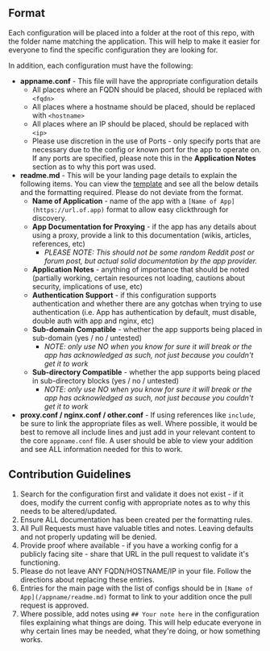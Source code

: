 ## Format
Each configuration will be placed into a folder at the root of this repo, with the folder name matching the application. This will help to make it easier for everyone to find the specific configuration they are looking for.

In addition, each configuration must have the following:
- **appname.conf** - This file will have the appropriate configuration details
  - All places where an FQDN should be placed, should be replaced with `<fqdn>`
  - All places where a hostname should be placed, should be replaced with `<hostname>`
  - All places where an IP should be placed, should be replaced with `<ip>`
  - Please use discretion in the use of Ports - only specify ports that are necessary due to the config or known port for the app to operate on. If any ports are specified, please note this in the **Application Notes** section as to why this port was used.
- **readme.md** - This will be your landing page details to explain the following items. You can view the [template](/-template-/readme.md) and see all the below details and the formatting required. Please do not deviate from the format.
  - **Name of Application** - name of the app with a `[Name of App](https://url.of.app)` format to allow easy clickthrough for discovery.
  - **App Documentation for Proxying** - if the app has any details about using a proxy, provide a link to this documentation (wikis, articles, references, etc)
    - *PLEASE NOTE: This should not be some random Reddit post or forum post, but actual solid documentation by the app provider.*
  - **Application Notes** - anything of importance that should be noted (partially working, certain resources not loading, cautions about security, implications of use, etc)
  - **Authentication Support** - if this configuration supports authentication and whether there are any gotchas when trying to use authentication (i.e. App has authentication by default, must disable, double auth with app and nginx, etc)
  - **Sub-domain Compatible** - whether the app supports being placed in sub-domain (yes / no / untested)
    - *NOTE: only use NO when you know for sure it will break or the app has acknowledged as such, not just because you couldn't get it to work*
  - **Sub-directory Compatible** - whether the app supports being placed in sub-directory blocks (yes / no / untested)
     - *NOTE: only use NO when you know for sure it will break or the app has acknowledged as such, not just because you couldn't get it to work*
- **proxy.conf / nginx.conf / other.conf** - If using references like `include`, be sure to link the appropriate files as well. Where possible, it would be best to remove all include lines and just add in your relevant content to the core `appname.conf` file. A user should be able to view your addition and see ALL information needed for this to work.


## Contribution Guidelines
1. Search for the configuration first and validate it does not exist - if it does, modify the current config with appropriate notes as to why this needs to be altered/updated.
2. Ensure ALL documentation has been created per the formatting rules.
3. All Pull Requests must have valuable titles and notes. Leaving defaults and not properly updating will be denied.
4. Provide proof where available - if you have a working config for a publicly facing site - share that URL in the pull request to validate it's functioning.
5. Please do not leave ANY FQDN/HOSTNAME/IP in your file. Follow the directions about replacing these entries.
6. Entries for the main page with the list of configs should be in `[Name of App](/appname/readme.md)` format to link to your addition once the pull request is approved.
7. Where possible, add notes using `## Your note here` in the configuration files explaining what things are doing. This will help educate everyone in why certain lines may be needed, what they're doing, or how something works. 
